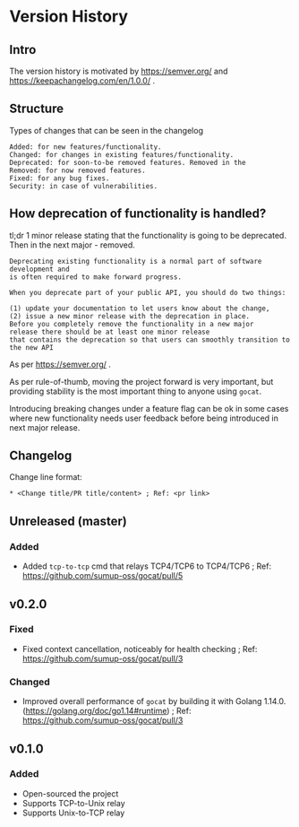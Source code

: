 # Version History
 
## Intro
 
The version history is motivated by https://semver.org/ and https://keepachangelog.com/en/1.0.0/ .
 
## Structure
 
Types of changes that can be seen in the changelog
 
```
Added: for new features/functionality.
Changed: for changes in existing features/functionality.
Deprecated: for soon-to-be removed features. Removed in the
Removed: for now removed features.
Fixed: for any bug fixes.
Security: in case of vulnerabilities.
```
 
## How deprecation of functionality is handled?
 
tl;dr 1 minor release stating that the functionality is going to be deprecated. Then in the next major - removed.
 
```
Deprecating existing functionality is a normal part of software development and
is often required to make forward progress.
 
When you deprecate part of your public API, you should do two things:
 
(1) update your documentation to let users know about the change,
(2) issue a new minor release with the deprecation in place.
Before you completely remove the functionality in a new major
release there should be at least one minor release
that contains the deprecation so that users can smoothly transition to the new API
```
 
As per https://semver.org/ .
 
As per rule-of-thumb, moving the project forward is very important,
  but providing stability is the most important thing to anyone using `gocat`.
 
Introducing breaking changes under a feature flag can be ok in some cases where new functionality needs user feedback before being introduced in next major release.
 
## Changelog
 
Change line format:
 
```
* <Change title/PR title/content> ; Ref: <pr link>
```

## Unreleased (master)

### Added

* Added `tcp-to-tcp` cmd that relays TCP4/TCP6 to TCP4/TCP6 ; Ref: https://github.com/sumup-oss/gocat/pull/5

## v0.2.0

### Fixed

* Fixed context cancellation, noticeably for health checking ; Ref: https://github.com/sumup-oss/gocat/pull/3

### Changed

* Improved overall performance of `gocat` by building it with Golang 1.14.0. (https://golang.org/doc/go1.14#runtime) ; Ref: https://github.com/sumup-oss/gocat/pull/3

## v0.1.0

### Added

* Open-sourced the project
* Supports TCP-to-Unix relay
* Supports Unix-to-TCP relay
